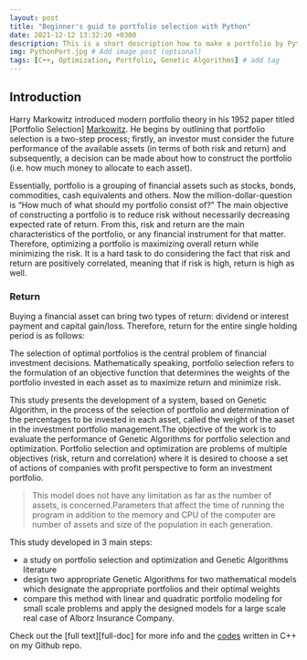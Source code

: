 ```yaml
---
layout: post
title: "Beginner's guid to portfolio selection with Python"
date: 2021-12-12 13:32:20 +0300
description: This is a short description how to make a portfolio by Python. # Add post description (optional)
img: PythonPort.jpg # Add image post (optional)
tags: [C++, Optimization, Portfolio, Genetic Algorithms] # add tag
---
```


## Introduction
Harry Markowitz introduced modern portfolio theory in his 1952 paper titled [Portfolio Selection] [Markowitz]. He begins by outlining that portfolio selection is a two-step process; firstly, an investor must consider the future performance of the available assets (in terms of both risk and return) and subsequently, a decision can be made about how to construct the portfolio (i.e. how much money to allocate to each asset).

Essentially, portfolio is a grouping of financial assets such as stocks, bonds, commodities, cash equivalents and others. Now the million-dollar-question is “How much of what should my portfolio consist of?” The main objective of constructing a portfolio is to reduce risk without necessarily decreasing expected rate of return.
From this, risk and return are the main characteristics of the portfolio, or any financial instrument for that matter. Therefore, optimizing a portfolio is maximizing overall return while minimizing the risk. It is a hard task to do considering the fact that risk and return are positively correlated, meaning that if risk is high, return is high as well.

### Return
Buying a financial asset can bring two types of return: dividend or interest payment and capital gain/loss. Therefore, return for the entire single holding period is as follows:



The selection of optimal portfolios is the central problem of financial investment decisions. Mathematically speaking, portfolio selection refers to the formulation of an objective function that determines the weights of the portfolio invested in each asset as to maximize return and minimize risk.

This study presents the development of a system, based on Genetic Algorithm, in the process of the selection of portfolio and determination of the percentages to be invested in each asset, called the weight of the aaset in the investment portfolio management.The objective of the work is to evaluate the performance of Genetic Algorithms for portfolio selection and optimization. Portfolio selection and optimization are problems of multiple objectives (risk, return and correlation) where it is desired to choose a set of actions of companies with profit perspective to form an investment portfolio.

>This model does not have any limitation as far as the number of assets, is concerned.Parameters that affect the time of running the program in addition to the memory and CPU of the computer are number of assets and size of the population in each generation.

This study developed in 3 main steps:
* a study on portfolio selection and optimization and Genetic Algorithms literature
* design two appropriate Genetic Algorithms for two mathematical models which designate the appropriate portfolios and their optimal weights
* compare this method with linear and quadratic portfolio modeling for small scale problems and apply the designed models for a large scale real case of Alborz Insurance Company.


Check out the [full text][full-doc] for more info and the [codes][codes-repo] written in C++ on my Github repo.

[Markowitz]: https://www.math.hkust.edu.hk/~maykwok/courses/ma362/07F/markowitz_JF.pdf
[codes-repo]:   https://github.com/davoodrahmanifard/GA-for-Portfolio-Selection


